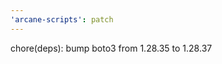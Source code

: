 ```yaml
---
'arcane-scripts': patch
---
```


<!-- markdownlint-disable MD041 -->

chore(deps): bump boto3 from 1.28.35 to 1.28.37
